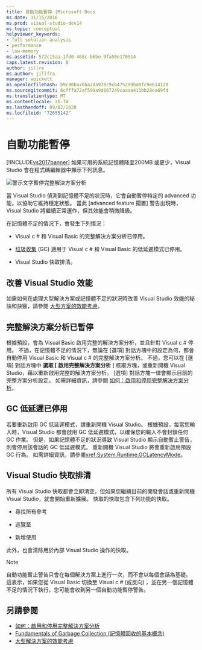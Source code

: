 ```yaml
---
title: 自動功能暫停 |Microsoft Docs
ms.date: 11/15/2016
ms.prod: visual-studio-dev14
ms.topic: conceptual
helpviewer_keywords:
- full solution analysis
- performance
- low-memory
ms.assetid: 572c15aa-1fd0-468c-b6be-9fa50e170914
caps.latest.revision: 8
author: jillre
ms.author: jillfra
manager: wpickett
ms.openlocfilehash: b9c80ba76ba2da978c9cb475299ba0fc9e614120
ms.sourcegitcommit: 6cfffa72af599a9d667249caaaa411bb28ea69fd
ms.translationtype: MT
ms.contentlocale: zh-TW
ms.lasthandoff: 09/02/2020
ms.locfileid: "72655142"
---
```

# <a name="automatic-feature-suspension"></a>自動功能暫停
[!INCLUDE[vs2017banner](../includes/vs2017banner.md)]
如果可用的系統記憶體降至200MB 或更少，Visual Studio 會在程式碼編輯器中顯示下列訊息。

 ![警示文字暫停完整解決方案分析](../code-quality/media/fsa-alert.png "FSA_Alert")

 當 Visual Studio 偵測到記憶體不足的狀況時，它會自動暫停特定的 advanced 功能，以協助它維持穩定狀態。 當此 [advanced feature 擱置] 警告出現時，Visual Studio 將繼續正常運作，但其效能會稍微降級。

 在記憶體不足的情況下，會發生下列情況：

- Visual c # 和 Visual Basic 的完整解決方案分析已停用。

- [垃圾收集](https://msdn.microsoft.com/library/22b6cb97-0c80-4eeb-a2cf-5ed7655e37f9) (GC) 適用于 Visual c # 和 Visual Basic 的低延遲模式已停用。

- Visual Studio 快取排清。

## <a name="improve-visual-studio-performance"></a>改善 Visual Studio 效能
 如需如何在處理大型解決方案或記憶體不足的狀況時改善 Visual Studio 效能的秘訣和訣竅，請參閱 [大型方案的效能考慮](https://github.com/dotnet/roslyn/wiki/Performance-considerations-for-large-solutions)。

## <a name="full-solution-analysis-suspended"></a>完整解決方案分析已暫停
 根據預設，會為 Visual Basic 啟用完整的解決方案分析，並且針對 Visual c # 停用。 不過，在記憶體不足的情況下，無論在 [選項] 對話方塊中的設定為何，都會自動停用 Visual Basic 和 Visual c # 的完整解決方案分析。 不過，您可以在 [選項] 對話方塊中 **選取 [** **啟用完整解決方案分析** ] 核取方塊，或重新開機 Visual Studio，藉以重新啟用完整的解決方案分析。 [選項] 對話方塊一律會顯示目前的完整方案分析設定。 如需詳細資訊，請參閱 [如何：啟用和停用完整解決方案分析](../code-quality/how-to-enable-and-disable-full-solution-analysis-for-managed-code.md)。

## <a name="gc-low-latency-disabled"></a>GC 低延遲已停用
 若要重新啟用 GC 低延遲模式，請重新開機 Visual Studio。  根據預設，每當您輸入時，Visual Studio 都會啟用 GC 低延遲模式，以確保您的輸入不會封鎖任何 GC 作業。 但是，如果記憶體不足的狀況導致 Visual Studio 顯示自動暫止警告，則會停用該會話的 GC 低延遲模式。 重新開機 Visual Studio 將會重新啟用預設 GC 行為。 如需詳細資訊，請參閱<xref:System.Runtime.GCLatencyMode>。

## <a name="visual-studio-caches-flushed"></a>Visual Studio 快取排清

所有 Visual Studio 快取都會立即清空，但如果您繼續目前的開發會話或重新開機 Visual Studio，就會開始重新擴展。 快取的快取包含下列功能的快取。

- 尋找所有參考

- 巡覽至

- 新增使用

此外，也會清除用於內部 Visual Studio 操作的快取。

> [!NOTE]
> 自動功能暫止警告只會在每個解決方案上進行一次，而不會以每個會話為基礎。 這表示，如果您從 Visual Basic 切換至 Visual c # (或反向) ，並在另一個記憶體不足的情況下執行，您可能會收到另一個自動功能暫停警告。

## <a name="see-also"></a>另請參閱

- [如何：啟用和停用完整解決方案分析](../code-quality/how-to-enable-and-disable-full-solution-analysis-for-managed-code.md)
- [Fundamentals of Garbage Collection (記憶體回收的基本概念)](https://msdn.microsoft.com/library/67c5a20d-1be1-4ea7-8a9a-92b0b08658d2)
- [大型解決方案的效能考慮](https://github.com/dotnet/roslyn/wiki/Performance-considerations-for-large-solutions)